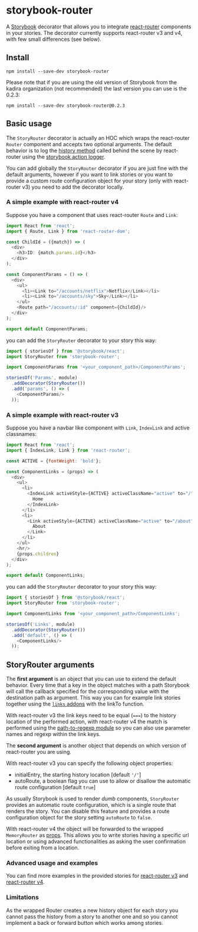 # storybook-router

A [Storybook](https://storybook.js.org/) decorator that allows you to integrate [react-router](https://reacttraining.com/react-router/) components in your stories. The decorator currently supports react-router v3 and v4, with few small differences (see below).

## Install

    npm install --save-dev storybook-router

Please note that if you are using the old version of Storybook from the kadira organization (not recommended) the last version you can use is the 0.2.3:

    npm install --save-dev storybook-router@0.2.3

## Basic usage
The `StoryRouter` decorator is actually an HOC which wraps the react-router `Router` component and accepts two optional arguments. The default behavior is to log the [history method](https://github.com/ReactTraining/history#navigation) called behind the scene by react-router using the [storybook action logger](https://github.com/storybooks/storybook/tree/master/addons/actions).

You can add globally the `StoryRouter` decorator if you are just fine with the default arguments, however if you want to link stories or you want to provide a custom route configuration object for your story (only with react-router v3) you need to add the decorator locally.

### A simple example with react-router v4

Suppose you have a component that uses react-router `Route` and `Link`:

```js
import React from 'react';
import { Route, Link } from 'react-router-dom';

const ChildId = ({match}) => (
  <div>
    <h3>ID: {match.params.id}</h3>
  </div>
);

const ComponentParams = () => (
  <div>
    <ul>
      <li><Link to="/accounts/netflix">Netflix</Link></li>
      <li><Link to="/accounts/sky">Sky</Link></li>
    </ul>
    <Route path="/accounts/:id" component={ChildId}/>
  </div>
);

export default ComponentParams;
```

you can add the `StoryRouter` decorator to your story this way:

```js
import { storiesOf } from '@storybook/react';
import StoryRouter from 'storybook-router';

import ComponentParams from '<your_component_path>/ComponentParams';

storiesOf('Params', module)
  .addDecorator(StoryRouter())
  .add('params', () => (
    <ComponentParams/>
  ));
```

### A simple example with react-router v3

Suppose you have a navbar like component with `Link`, `IndexLink` and active classnames:
```js
import React from 'react';
import { IndexLink, Link } from 'react-router';

const ACTIVE = {fontWeight: 'bold'};

const ComponentLinks = (props) => (
  <div>
    <ul>
      <li>
        <IndexLink activeStyle={ACTIVE} activeClassName="active" to="/">
          Home
        </IndexLink>
      </li>
      <li>
        <Link activeStyle={ACTIVE} activeClassName="active" to="/about">
          About
        </Link>
      </li>
    </ul>
    <hr/>
    {props.children}
  </div>
);

export default ComponentLinks;
```

you can add the `StoryRouter` decorator to your story this way:

```js
import { storiesOf } from '@storybook/react';
import StoryRouter from 'storybook-router';

import ComponentLinks from '<your_component_path>/ComponentLinks';

storiesOf('Links', module)
  .addDecorator(StoryRouter())
  .add('default', () => (
    <ComponentLinks/>
  ));
```

## StoryRouter arguments

The **first argument** is an object that you can use to extend the default behavior.
Every time that a key in the object matches with a path Storybook will call the callback specified for the corresponding value with the destination path as argument.
This way you can for example link stories together using the [`links` addons](https://github.com/storybooks/storybook/tree/master/addons/links) with the linkTo function.

With react-router v3 the link keys need to be equal (`===`) to the history location of the performed action, with react-router v4 the match is performed using the [path-to-regexp module](https://www.npmjs.com/package/path-to-regexp) so you can also use parameter names and regexp within the link keys.

The **second argument** is another object that depends on which version of react-router you are using.

With react-router v3 you can specify the following object properties:
 * initialEntry, the starting history location [default `'/'`]
 * autoRoute, a boolean flag you can use to allow or disallow the automatic route configuration [default `true`]

As usually Storybook is used to render _dumb_ components, `StoryRouter` provides an automatic route configuration, which is a single route that renders the story. You can disable this feature and provides a route configuration object for the story setting `autoRoute` to `false`.

With react-router v4 the object will be forwarded to the wrapped `MemoryRouter` as [props](https://reacttraining.com/react-router/web/api/MemoryRouter). This allows you to write stories having a specific url location or using advanced functionalities as asking the user confirmation before exiting from a location.

### Advanced usage and examples
You can find more examples in the provided stories for [react-router v3](https://github.com/gvaldambrini/storybook-router/tree/master/stories/V3) and [react-router v4](https://github.com/gvaldambrini/storybook-router/tree/master/stories/V4).

### Limitations

As the wrapped Router creates a new history object for each story you cannot pass the history from a story to  another one and so you cannot implement a back or forward button which works among stories.
